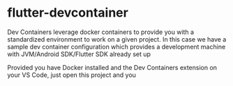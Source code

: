 # flutter-devcontainer

Dev Containers leverage docker containers to provide you with a standardized environment to work on a given project. In this case we have a sample dev container configuration which provides a development machine with JVM/Android SDK/Flutter SDK already set up

Provided you have Docker installed and the Dev Containers extension on your VS Code, just open this project and you
